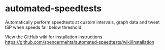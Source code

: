 # automated-speedtests
Automatically perform speedtests at custom intervals, graph data and tweet ISP when speeds fall below threshold

View the GitHub wiki for installation instructions
https://github.com/spencermehta/automated-speedtests/wiki/Installation
